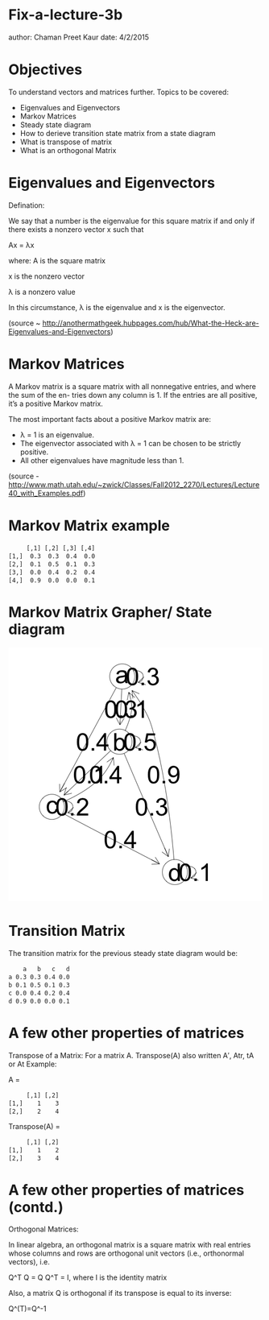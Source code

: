 Fix-a-lecture-3b
========================================================
author: Chaman Preet Kaur
date: 4/2/2015

Objectives
========================================================
To understand vectors and matrices further. Topics to be covered:
* Eigenvalues and Eigenvectors
* Markov Matrices
* Steady state diagram
* How to derieve transition state matrix from a state diagram
* What is transpose of matrix
* What is an orthogonal Matrix

Eigenvalues and Eigenvectors 
========================================================

Defination:

We say that a number is the eigenvalue for this square matrix if and only if there exists a nonzero vector x such that 

Ax = λx

where:
A is the square matrix

x is the nonzero vector

λ is a nonzero value

In this circumstance, λ is the eigenvalue and x is the eigenvector.

(source ~ http://anothermathgeek.hubpages.com/hub/What-the-Heck-are-Eigenvalues-and-Eigenvectors)

Markov Matrices
========================================================

A Markov matrix is a square matrix with all nonnegative entries, and where the sum of the en- tries down any column is 1. If the entries are all positive, it’s a positive Markov matrix.

The most important facts about a positive Markov matrix are: 
* λ = 1 is an eigenvalue.
* The eigenvector associated with λ = 1 can be chosen to be strictly positive.
* All other eigenvalues have magnitude less than 1.

(source - http://www.math.utah.edu/~zwick/Classes/Fall2012_2270/Lectures/Lecture40_with_Examples.pdf)

Markov Matrix example
========================================================


```
     [,1] [,2] [,3] [,4]
[1,]  0.3  0.3  0.4  0.0
[2,]  0.1  0.5  0.1  0.3
[3,]  0.0  0.4  0.2  0.4
[4,]  0.9  0.0  0.0  0.1
```


Markov Matrix Grapher/ State diagram
========================================================

![plot of chunk unnamed-chunk-2](Fix-a-lecture-3b-figure/unnamed-chunk-2-1.png) 

Transition Matrix
========================================================
 
The transition matrix for the previous steady state diagram would be:
 

```
    a   b   c   d
a 0.3 0.3 0.4 0.0
b 0.1 0.5 0.1 0.3
c 0.0 0.4 0.2 0.4
d 0.9 0.0 0.0 0.1
```

A few other properties of matrices 
========================================================
Transpose of a Matrix:
For a matrix A. Transpose(A) also written A′, Atr, tA or At
Example:

A =

```
     [,1] [,2]
[1,]    1    3
[2,]    2    4
```
Transpose(A) =

```
     [,1] [,2]
[1,]    1    2
[2,]    3    4
```

A few other properties of matrices (contd.)
========================================================

Orthogonal Matrices:

In linear algebra, an orthogonal matrix is a square matrix with real entries whose columns and rows are orthogonal unit vectors (i.e., orthonormal vectors), i.e.

Q^T Q = Q Q^T = I,
where I is the identity matrix

Also, a matrix Q is orthogonal if its transpose is equal to its inverse:

Q^(T)=Q^-1


